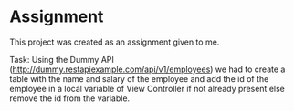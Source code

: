 # Assignment

This project was created as an assignment given to me.

Task: Using the Dummy API (http://dummy.restapiexample.com/api/v1/employees) we had to create a table with the name and salary of the employee and add the id of the employee in a local variable of View Controller if not already present else remove the id from the variable.

